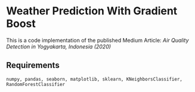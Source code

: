 # Weather Prediction With Gradient Boost
This is a code implementation of the published Medium Article: *Air Quality Detection in Yogyakarta, Indonesia (2020)*  


## Requirements
```
numpy, pandas, seaborn, matplotlib, sklearn, KNeighborsClassifier, RandomForestClassifier
```
